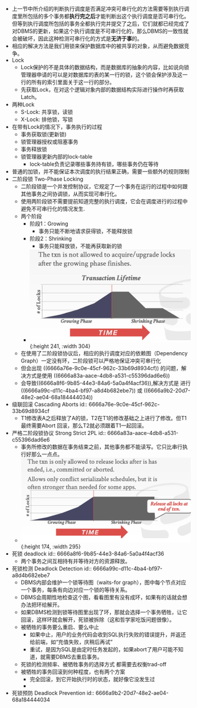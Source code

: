 - 上一节中所介绍的判断执行调度是否满足冲突可串行化的方法需要等到执行调度里所包括的多个事务都**执行完之后**才能判断出这个执行调度是否可串行化。但等到执行调度所包括的事务全都执行完并提交了之后，它们就都已经完成了对DBMS的更新，如果这个执行调度是不可串行化的，那么DBMS的一致性就会被破坏，因此这种检测可串行化的方式是**无济于事**的。
- 相应的解决方法是我们用锁来保护数据库中的被共享的对象，从而避免数据竞争。
- Lock
	- Lock保护的不是具体的数据结构，而是数据库的抽象的内容，比如说向锁管理器申请的可以是对数据库的表的某一行的锁，这个锁会保护涉及这一行的所有的索引里面关于这一行的部分。
	- 先获取Lock，在对这个逻辑对象内部的数据结构实际进行操作时再获取Latch。
- 两种Lock
	- S-Lock: 共享锁，读锁
	- X-Lock: 排他锁，写锁
- 在带有Lock的情况下，事务执行的过程
	- 事务获取锁(更新锁)
	- 锁管理器授权或阻塞事务
	- 事务释放锁
	- 锁管理器更新内部的lock-table
		- lock-table负责记录哪些事务持有锁，哪些事务仍在等待
- 普通的加锁，并不能保证本次调度的执行结果正确，需要一些额外的规则限制
- 二阶段锁 Two-Phase Locking
	- 二阶段锁是一个并发控制协议，它规定了一个事务在运行的过程中如何跟其他事务之间协调锁，从而实现可串行化。
	- 使用两阶段锁不需要提前知道完整的执行调度，它会在调度进行的过程中避免不可串行化的情况发生.
	- 两个阶段
		- 阶段1：Growing
			- 事务只能不断地请求获得锁，不能释放锁
		- 阶段2：Shrinking
			- 事务只能释放锁，不能再获取新的锁
		- ![image.png](../assets/image_1718003475402_0.png){:height 241, :width 304}
	- 在使用了二阶段锁协议后，相应的执行调度对应的依赖图（Dependency Graph）一定没有环，二阶段锁可以严格地保证冲突可串行化
	- 但会出现 ((6666a76e-9c0e-45cf-962c-33b69d8934cf)) 的问题，解决方式是使用 ((6666a83a-aace-4db8-a531-c55396dad6e6))
	- 会导致((6666a8f6-9b85-44e3-84a6-5a0a4f4acf36)),解决方式是 进行((6666a99c-d11c-4ba4-bf97-a8d4b682ebe7))  或 ((6666a9b2-20d7-48e2-ae04-68a184444034))
- 级联回滚 Cascading Aborts
  id:: 6666a76e-9c0e-45cf-962c-33b69d8934cf
	- T1修改表A之后释放了A的锁，T2在T1的修改基础之上进行了修改。但T1最终需要Abort 回滚，那么T2就必须跟着T1一起回滚。
- 严格二阶段锁协议 Strong Strict 2PL
  id:: 6666a83a-aace-4db8-a531-c55396dad6e6
	- 事务所修改的数据在事务结束之前，其他事务都不能读写。它只比串行执行好那么一点点。
	- ![image.png](../assets/image_1718003948046_0.png){:height 174, :width 295}
- 死锁 deadlock
  id:: 6666a8f6-9b85-44e3-84a6-5a0a4f4acf36
	- 两个事务之间互相持有并等待对方的资源释放。
- 死锁检测 Deadlock Detection
  id:: 6666a99c-d11c-4ba4-bf97-a8d4b682ebe7
	- DBMS内部会维护一个锁等待图（waits-for graph），图中每个节点对应一个事务，每条有向边对应一个锁的等待关系。
	- DBMS会周期性地检查这个图，看看图里有没有成环，如果有的话就会想办法把环给解开。
	- 如果DBMS检测到锁等待图里出现了环，那就会选择一个事务牺牲，让它回滚，这样环就会解开，死锁被拆除（这和哲学家吃饭问题很像）。
	- 被牺牲的事务要么重启、要么中止
		- 如果中止，用户的业务代码会收到SQL执行失败的错误提升，并返还给前端，如“充值失败，庆稍后再试”
		- 重试，是因为SQL是由定时任务发起的，如果abort了用户可能不知道，就需要DBMS去重启事务。
	- 死锁的检测频率、被牺牲事务的选择方式 都需要去权衡trad-off
	- 被牺牲的事务回滚到何种程度，也有两个方案
		- 完全回滚，到它开始执行时的状态，就好像它没发生过
		-
- 死锁预防 Deadlock Prevention
  id:: 6666a9b2-20d7-48e2-ae04-68a184444034